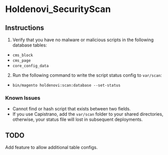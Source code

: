 # Holdenovi_SecurityScan

## Instructions

1. Verify that you have no malware or malicious scripts in the following database tables:
  * `cms_block`
  * `cms_page`
  * `core_config_data`
2. Run the following command to write the script status config to `var/scan`:
  * `bin/magento holdenovi:scan:database --set-status`

### Known Issues

* Cannot find or hash script that exists between two fields.
* If you use Capistrano, add the `var/scan` folder to your shared directories, otherwise, your status file will lost in subsequent deployments.

## TODO

Add feature to allow additional table configs.
